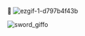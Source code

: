 :foggy:
![ezgif-1-d797b4f43b](https://user-images.githubusercontent.com/49595005/225652271-4e702ff6-244d-485d-944a-dab26189ad1e.gif)

![sword_giffo](https://user-images.githubusercontent.com/49595005/225676722-cc52e12e-2327-49cc-ae69-3b73c5b5a847.gif)
